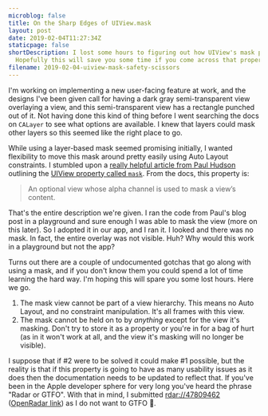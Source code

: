 ```yaml
---
microblog: false
title: On the Sharp Edges of UIView.mask
layout: post
date: 2019-02-04T11:27:34Z
staticpage: false
shortDescription: I lost some hours to figuring out how UIView's mask property works.
  Hopefully this will save you some time if you come across that property as well.
filename: 2019-02-04-uiview-mask-safety-scissors
---
```

I'm working on implementing a new user-facing feature at work, and the designs I've been given call for having a dark gray semi-transparent view overlaying a view, and this semi-transparent view has a rectangle punched out of it. Not having done this kind of thing before I went searching the docs on `CALayer` to see what options are available. I knew that layers could mask other layers so this seemed like the right place to go.

While using a layer-based mask seemed promising initially, I wanted flexibility to move this mask around pretty easily using Auto Layout constraints. I stumbled upon a [really helpful article from Paul Hudson](https://www.hackingwithswift.com/example-code/uikit/how-to-mask-one-uiview-using-another-uiview) outlining the [UIView property called `mask`](https://developer.apple.com/documentation/uikit/uiview/1622557-mask). From the docs, this property is:

> An optional view whose alpha channel is used to mask a view’s content.

That's the entire description we're given. I ran the code from Paul's blog post in a playground and sure enough I was able to mask the view (more on this later). So I adopted it in our app, and I ran it. I looked and there was no mask. In fact, the entire overlay was not visible. Huh? Why would this work in a playground but not the app?

Turns out there are a couple of undocumented gotchas that go along with using a mask, and if you don't know them you could spend a lot of time learning the hard way. I'm hoping this will spare you some lost hours. Here we go.

1. The mask view cannot be part of a view hierarchy. This means no Auto Layout, and no constraint manipulation. It's all frames with this view.
2. The mask cannot be held on to by _anything_ except for the view it's masking. Don't try to store it as a property or you're in for a bag of hurt (as in it won't work at all, and the view it's masking will no longer be visible).

I suppose that if #2 were to be solved it could make #1 possible, but the reality is that if this property is going to have as many usability issues as it does then the documentation needs to be updated to reflect that. If you've been in the Apple developer sphere for very long you've heard the phrase "Radar or GTFO". With that in mind, I submitted [rdar://47809462](rdar://47809462) ([OpenRadar link](http://www.openradar.me/radar?id=6100860425732096)) as I do not want to GTFO 🙂.
